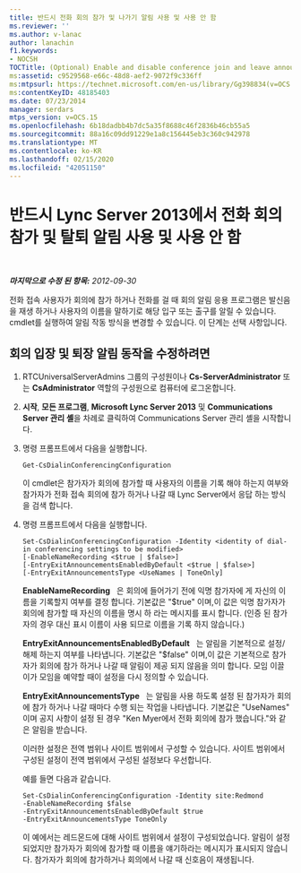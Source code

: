 ```yaml
---
title: 반드시 전화 회의 참가 및 나가기 알림 사용 및 사용 안 함
ms.reviewer: ''
ms.author: v-lanac
author: lanachin
f1.keywords:
- NOCSH
TOCTitle: (Optional) Enable and disable conference join and leave announcements
ms:assetid: c9529568-e66c-48d8-aef2-9072f9c336ff
ms:mtpsurl: https://technet.microsoft.com/en-us/library/Gg398834(v=OCS.15)
ms:contentKeyID: 48185403
ms.date: 07/23/2014
manager: serdars
mtps_version: v=OCS.15
ms.openlocfilehash: 6b18dadbb4b7dc5a35f8688c46f2836b46cb55a5
ms.sourcegitcommit: 88a16c09dd91229e1a8c156445eb3c360c942978
ms.translationtype: MT
ms.contentlocale: ko-KR
ms.lasthandoff: 02/15/2020
ms.locfileid: "42051150"
---
```

<div data-xmlns="http://www.w3.org/1999/xhtml">

<div class="topic" data-xmlns="http://www.w3.org/1999/xhtml" data-msxsl="urn:schemas-microsoft-com:xslt" data-cs="http://msdn.microsoft.com/">

<div data-asp="http://msdn2.microsoft.com/asp">

# <a name="optional-enable-and-disable-conference-join-and-leave-announcements-in-lync-server-2013"></a>반드시 Lync Server 2013에서 전화 회의 참가 및 탈퇴 알림 사용 및 사용 안 함

</div>

<div id="mainSection">

<div id="mainBody">

<span> </span>

_**마지막으로 수정 된 항목:** 2012-09-30_

전화 접속 사용자가 회의에 참가 하거나 전화를 걸 때 회의 알림 응용 프로그램은 발신음을 재생 하거나 사용자의 이름을 말하기로 해당 입구 또는 출구를 알릴 수 있습니다. cmdlet를 실행하여 알림 작동 방식을 변경할 수 있습니다. 이 단계는 선택 사항입니다.

<div>

## <a name="to-modify-the-conference-join-and-leave-announcement-behavior"></a>회의 입장 및 퇴장 알림 동작을 수정하려면

1.  RTCUniversalServerAdmins 그룹의 구성원이나 **Cs-ServerAdministrator** 또는 **CsAdministrator** 역할의 구성원으로 컴퓨터에 로그온합니다.

2.  **시작**, **모든 프로그램**, **Microsoft Lync Server 2013** 및 **Communications Server 관리 셸**을 차례로 클릭하여 Communications Server 관리 셸을 시작합니다.

3.  명령 프롬프트에서 다음을 실행합니다.
    
        Get-CsDialinConferencingConfiguration
    
    이 cmdlet은 참가자가 회의에 참가할 때 사용자의 이름을 기록 해야 하는지 여부와 참가자가 전화 접속 회의에 참가 하거나 나갈 때 Lync Server에서 응답 하는 방식을 검색 합니다.

4.  명령 프롬프트에서 다음을 실행합니다.
    
        Set-CsDialinConferencingConfiguration -Identity <identity of dial-in conferencing settings to be modified>
        [-EnableNameRecording <$true | $false>]
        [-EntryExitAnnouncementsEnabledByDefault <$true | $false>]
        [-EntryExitAnnouncementsType <UseNames | ToneOnly]
    
    **EnableNameRecording**   은 회의에 들어가기 전에 익명 참가자에 게 자신의 이름을 기록할지 여부를 결정 합니다. 기본값은 "$true" 이며,이 값은 익명 참가자가 회의에 참가할 때 자신의 이름을 명시 하 라는 메시지를 표시 합니다. (인증 된 참가자의 경우 대신 표시 이름이 사용 되므로 이름을 기록 하지 않습니다.)
    
    **EntryExitAnnouncementsEnabledByDefault**   는 알림을 기본적으로 설정/해제 하는지 여부를 나타냅니다. 기본값은 "$false" 이며,이 값은 기본적으로 참가자가 회의에 참가 하거나 나갈 때 알림이 제공 되지 않음을 의미 합니다. 모임 이끌이가 모임을 예약할 때이 설정을 다시 정의할 수 있습니다.
    
    **EntryExitAnnouncementsType**   는 알림을 사용 하도록 설정 된 참가자가 회의에 참가 하거나 나갈 때마다 수행 되는 작업을 나타냅니다. 기본값은 "UseNames" 이며 공지 사항이 설정 된 경우 "Ken Myer에서 전화 회의에 참가 했습니다."와 같은 알림을 받습니다.
    
    이러한 설정은 전역 범위나 사이트 범위에서 구성할 수 있습니다. 사이트 범위에서 구성된 설정이 전역 범위에서 구성된 설정보다 우선합니다.
    
    예를 들면 다음과 같습니다.
    
        Set-CsDialinConferencingConfiguration -Identity site:Redmond
        -EnableNameRecording $false
        -EntryExitAnnouncementsEnabledByDefault $true
        -EntryExitAnnouncementsType ToneOnly
    
    이 예에서는 레드몬드에 대해 사이트 범위에서 설정이 구성되었습니다. 알림이 설정되었지만 참가자가 회의에 참가할 때 이름을 얘기하라는 메시지가 표시되지 않습니다. 참가자가 회의에 참가하거나 회의에서 나갈 때 신호음이 재생됩니다.

</div>

</div>

<span> </span>

</div>

</div>

</div>

